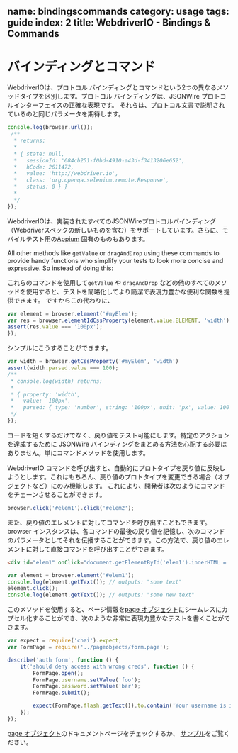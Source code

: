 name: bindingscommands
category: usage
tags: guide
index: 2
title: WebdriverIO - Bindings & Commands
---

バインディングとコマンド
=====================

WebdriverIOは、プロトコル バインディングとコマンドという2つの異なるメソッドタイプを区別します。プロトコル バインディングは、JSONWire プロトコルインターフェイスの正確な表現です。 それらは、[プロトコル文書](https://github.com/SeleniumHQ/selenium/wiki/JsonWireProtocol)で説明されているのと同じパラメータを期待します。

```js
console.log(browser.url());
 /**
  * returns:
  *
  * { state: null,
  *   sessionId: '684cb251-f0bd-4910-a43d-f3413206e652',
  *   hCode: 2611472,
  *   value: 'http://webdriver.io',
  *   class: 'org.openqa.selenium.remote.Response',
  *   status: 0 } }
  *
  */
});
```

WebdriverIOは、実装されたすべてのJSONWireプロトコルバインディング（Webdriverスペックの新しいものを含む）をサポートしています。さらに、モバイルテスト用の[Appium](http://appium.io/) 固有のものもあります。

All other methods like `getValue` or `dragAndDrop` using these commands to provide handy functions who simplify your tests to look more concise and expressive. So instead of doing this:

これらのコマンドを使用して`getValue` や `dragAndDrop` などの他のすべてのメソッドを使用すると、テストを簡略化してより簡潔で表現力豊かな便利な関数を提供できます。 ですからこの代わりに、


```js
var element = browser.element('#myElem');
var res = browser.elementIdCssProperty(element.value.ELEMENT, 'width');
assert(res.value === '100px');
});
```

シンプルにこうすることができます。

```js
var width = browser.getCssProperty('#myElem', 'width')
assert(width.parsed.value === 100);
/**
 * console.log(width) returns:
 *
 * { property: 'width',
 *   value: '100px',
 *   parsed: { type: 'number', string: '100px', unit: 'px', value: 100 } }
 */
});
```

コードを短くするだけでなく、戻り値をテスト可能にします。特定のアクションを達成するために JSONWire バインディングをまとめる方法を心配する必要はありません。単にコマンドメソッドを使用します。

WebdriverIO コマンドを呼び出すと、自動的にプロトタイプを戻り値に反映しようとします。これはもちろん、戻り値のプロトタイプを変更できる場合（オブジェクトなど）にのみ機能します。
これにより、開発者は次のようにコマンドをチェーンさせることができます。

```js
browser.click('#elem1').click('#elem2');
```

また、戻り値のエレメントに対してコマンドを呼び出すこともできます。browser インスタンスは、各コマンドの最後の戻り値を記憶し、次のコマンドのパラメータとしてそれを伝播することができます。この方法で、戻り値のエレメントに対して直接コマンドを呼び出すことができます。

```html
<div id="elem1" onClick="document.getElementById('elem1').innerHTML = 'some new text'">some text</div>
```

```js
var element = browser.element('#elem1');
console.log(element.getText()); // outputs: "some text"
element.click();
console.log(element.getText()); // outputs: "some new text"
```

このメソッドを使用すると、ページ情報を[page オブジェクト](http://webdriver.io/guide/testrunner/pageobjects.html)にシームレスにカプセル化することができ、次のような非常に表現力豊かなテストを書くことができます。

```js
var expect = require('chai').expect;
var FormPage = require('../pageobjects/form.page');

describe('auth form', function () {
    it('should deny access with wrong creds', function () {
        FormPage.open();
        FormPage.username.setValue('foo');
        FormPage.password.setValue('bar');
        FormPage.submit();

        expect(FormPage.flash.getText()).to.contain('Your username is invalid!');
    });
});
```

[page オブジェクト](http://webdriver.io/guide/testrunner/pageobjects.html)のドキュメントページをチェックするか、 [サンプル](https://github.com/webdriverio/webdriverio/tree/master/examples/pageobject)をご覧ください。

